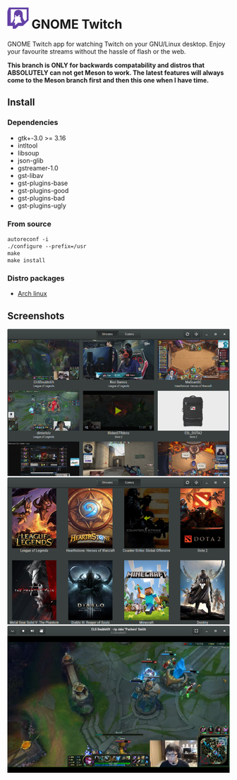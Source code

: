 # ![](/data/icons/hicolor/48x48/apps/gnome-twitch.png) GNOME Twitch
GNOME Twitch app for watching Twitch on your GNU/Linux desktop. Enjoy your favourite streams without
the hassle of flash or the web.

**This branch is ONLY for backwards compatability and distros that ABSOLUTELY can not get Meson to work. The latest features will always come to the Meson branch first and then this one when I have time.**

## Install
### Dependencies
* gtk+-3.0 >= 3.16
* intltool
* libsoup
* json-glib
* gstreamer-1.0
* gst-libav
* gst-plugins-base
* gst-plugins-good
* gst-plugins-bad
* gst-plugins-ugly

### From source
```
autoreconf -i
./configure --prefix=/usr
make
make install
```
### Distro packages
* [Arch linux](https://aur4.archlinux.org/packages/gnome-twitch-git/)

## Screenshots
![](/data/screenshots/scrot_streams.png?raw=true)
![](/data/screenshots/scrot_games.png?raw=true)
![](/data/screenshots/scrot_player.png?raw=true)
